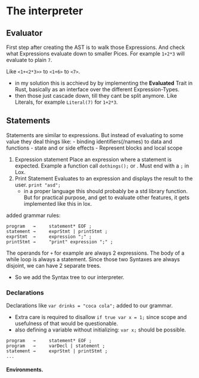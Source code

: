 # The interpreter
## Evaluator
First step after creating the AST is to walk those Expressions. And check what Expressions evaluate down to smaller Pices. For example `1+2*3` will evaluate to plain `7`.

Like  `<1+<2*3>>` to `<1+6>` to `<7>`.

- in my solution this is acchievd by by implementing the **Evaluated** Trait in Rust, basically as an interface over the different Expression-Types.
- then those just cascade down, till they cant be split anymore. Like Literals, for example `Literal(7)` for `1+2*3`.

## Statements
Statements are similar to expressions.
But instead of evaluating to some value they deal things like:
    - binding identifiers(/names) to data and functions
    - state and or side effects
    - Represent blocks and local scope

1. Expression statement
    Place an expression where a statement is expected. Example a function call `dothings();` or . Must end with a `;` in Lox.
2. Print Statement
    Evaluates to an expression and displays the result to the user. `print "asd";` 
    - in a proper language this should probably be a std library function. But for practical purpose, and get to evaluate other features, it gets implemented like this in lox.

added grammar rules:
```
program   →     statement* EOF ;
statement →     exprStmt | printStmt ;
exprStmt  →     expression ";" ;
printStmt →     "print" expression ";" ; 
```
The operands for `+` for example are always 2 expressions. The body of a while loop is always a statement. Since those two Syntaxes are always disjoint, we can have 2 separate trees.

- So we add the Syntax tree to our interpreter.

### Declarations
Declarations like `var drinks = "coca cola";` added to our grammar. 

- Extra care is required to disallow `if true var x = 1;` since scope and usefulness of that would be questionable.
- also defining a variable without initializing: `var x;` should be possible.
```
program   →     statement* EOF ;
program   →     varDecl | statement ;
statement →     exprStmt | printStmt ;
...
```

#### Environments.
